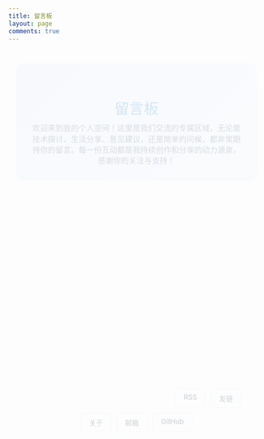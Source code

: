 ```yaml
---
title: 留言板
layout: page
comments: true
---
```


<style>
/* 强制隐藏面包屑、目录和AI摘要 */
.article.banner.top,
.post-ai,
.toc,
.wl-reaction,
.table-of-contents {
  display: none !important;
}

/* 确保主要内容区域占据全部宽度 */
.main-content,
.content-area {
  width: 100% !important;
  max-width: 100% !important;
  margin: 0 auto !important;
}

/* 留言板自定义样式 - 紧凑布局 */
.message-board {
  max-width: 100%;
  margin: 0 auto;
  padding: 1rem;
}

.welcome-section {
  text-align: center;
  margin-bottom: 1.5rem;
  padding: 1.5rem;
  background: linear-gradient(135deg, var(--theme-primary-light, #e8edff) 0%, var(--theme-bg-light, #f0f5ff) 100%);
  border-radius: 10px;
  color: var(--theme-text, #2c3e50);
  box-shadow: 0 3px 8px rgba(0,0,0,0.08);
  border: 1px solid var(--theme-border, #d1d8e0);
}

.welcome-section h1 {
  font-size: 1.8rem;
  margin-bottom: 0.6rem;
  font-weight: 500;
  color: var(--theme-primary, #3498db);
}

.welcome-section p {
  font-size: 0.95rem;
  line-height: 1.4;
  max-width: 500px;
  margin: 0 auto;
  color: var(--theme-text-secondary, #5a6c7d);
}

.features-grid {
  display: grid;
  grid-template-columns: repeat(auto-fit, minmax(220px, 1fr));
  gap: 1rem;
  margin: 1.2rem 0;
}

.feature-card {
  background: var(--theme-card-bg, #ffffff);
  padding: 1.2rem 0.8rem;
  border-radius: 8px;
  text-align: center;
  box-shadow: 0 2px 6px rgba(0,0,0,0.06);
  border: 1px solid var(--theme-border, #e1e8f0);
  transition: all 0.2s ease;
}

.feature-card:hover {
  transform: translateY(-2px);
  box-shadow: 0 4px 8px rgba(0,0,0,0.1);
}

.feature-icon {
  font-size: 1.4rem;
  margin-bottom: 0.6rem;
  color: var(--theme-primary, #3498db);
}

.feature-card h3 {
  margin-bottom: 0.5rem;
  color: var(--theme-text, #2c3e50);
  font-size: 1rem;
  font-weight: 600;
}

.feature-card p {
  color: var(--theme-text-secondary, #5a6c7d);
  font-size: 0.85rem;
  line-height: 1.3;
  margin: 0;
}

.quick-links {
  display: flex;
  justify-content: center;
  gap: 0.6rem;
  margin: 1.5rem 0;
  flex-wrap: wrap;
}

.quick-link {
  padding: 0.5rem 1rem;
  background: var(--theme-card-bg, #ffffff);
  border-radius: 6px;
  text-decoration: none;
  color: var(--theme-text, #2c3e50);
  transition: all 0.2s ease;
  border: 1px solid var(--theme-border, #e1e8f0);
  font-weight: 500;
  font-size: 0.85rem;
}

.quick-link:hover {
  background: var(--theme-primary, #3498db);
  color: white;
  transform: translateY(-1px);
}

.tips-section {
  text-align: center;
  margin: 1.2rem 0;
  padding: 0.7rem 1rem;
  background: var(--theme-bg-light, #f0f5ff);
  border-radius: 6px;
  border-left: 3px solid var(--theme-primary, #3498db);
  font-size: 0.85rem;
}

.tips-section p {
  margin: 0;
  color: var(--theme-text-secondary, #5a6c7d);
  line-height: 1.3;
}

.comments-section {
  margin-top: 1.5rem;
  padding: 1.2rem;
  background: var(--theme-card-bg, #ffffff);
  border-radius: 8px;
  border: 1px solid var(--theme-border, #e1e8f0);
}

/* 浅色主题优化 */
:root {
  --theme-primary: #3498db;
  --theme-bg-light: #f0f5ff;
  --theme-card-bg: #ffffff;
  --theme-border: #e1e8f0;
  --theme-text: #2c3e50;
  --theme-text-secondary: #5a6c7d;
  --theme-primary-light: #e8edff;
}

/* 暗色模式适配 */
@media (prefers-color-scheme: dark) {
  :root {
    --theme-primary: #5dade2;
    --theme-bg-light: #1a2433;
    --theme-card-bg: #2c3e50;
    --theme-border: #34495e;
    --theme-text: #ecf0f1;
    --theme-text-secondary: #bdc3c7;
    --theme-primary-light: #1a252f;
  }
}

/* 响应式设计 */
@media (max-width: 768px) {
  .message-board {
    padding: 0.8rem;
  }

  .welcome-section {
    padding: 1.2rem 0.8rem;
    margin-bottom: 1.2rem;
  }

  .welcome-section h1 {
    font-size: 1.6rem;
  }

  .features-grid {
    grid-template-columns: 1fr;
    gap: 0.8rem;
  }

  .quick-links {
    flex-direction: column;
    align-items: center;
    gap: 0.5rem;
  }

  .quick-link {
    width: 100%;
    max-width: 180px;
    text-align: center;
  }
}

/* 紧凑动画效果 */
@keyframes fadeInUp {
  from {
    opacity: 0;
    transform: translateY(15px);
  }
  to {
    opacity: 1;
    transform: translateY(0);
  }
}

.feature-card, .welcome-section, .quick-link, .tips-section {
  animation: fadeInUp 0.3s ease forwards;
  opacity: 0;
}

.feature-card:nth-child(1) { animation-delay: 0.05s; }
.feature-card:nth-child(2) { animation-delay: 0.1s; }
.feature-card:nth-child(3) { animation-delay: 0.15s; }
.quick-link:nth-child(1) { animation-delay: 0.2s; }
.quick-link:nth-child(2) { animation-delay: 0.25s; }
.quick-link:nth-child(3) { animation-delay: 0.3s; }
.quick-link:nth-child(4) { animation-delay: 0.35s; }
.tips-section { animation-delay: 0.4s; }
</style>

<div class="message-board">
  <!-- 欢迎区域 -->
  <div class="welcome-section">
    <h1><i class="fas fa-comment-dots"></i> 留言板</h1>
    <p>欢迎来到我的个人空间！这里是我们交流的专属区域，无论是技术探讨、生活分享、意见建议，还是简单的问候，都非常期待你的留言。每一份互动都是我持续创作和分享的动力源泉，感谢你的关注与支持！</p>
  </div>

  <!-- 功能特色 -->
  <div class="features-grid">
    <div class="feature-card">
      <div class="feature-icon"><i class="fas fa-comment-dots"></i></div>
      <h3>自由交流</h3>
      <p>畅所欲言地分享你的想法、建议或任何想说的话，无论是技术问题、生活感悟还是其他话题，我们都欢迎深入交流</p>
    </div>
    <div class="feature-card">
      <div class="feature-icon"><i class="fas fa-bell"></i></div>
      <h3>实时通知</h3>
      <p>请留下有效的邮箱地址、您偏好的昵称与相关网址。您留言后，我会立即收到通知并尽快回复；同时，您也能通过邮箱接收回复提醒，确保不错过任何互动</p>
    </div>
    <div class="feature-card">
      <div class="feature-icon"><i class="fas fa-edit"></i></div>
      <h3>富文本支持</h3>
      <p>支持Markdown语法、表情符号、代码高亮、图片上传等多种格式，让你的留言更加生动有趣且富有表现力</p>
    </div>
  </div>

  <!-- 快速链接 -->
  <div class="quick-links">
    <a href="/" class="quick-link"><i class="fas fa-home"></i> 首页</a>
    <a href="/archives" class="quick-link"><i class="fas fa-archive"></i> 归档</a>
    <a href="/categories" class="quick-link"><i class="fa-solid fa-list"></i> 分类</a>
    <a href="/tags" class="quick-link"><i class="fas fa-tag"></i> 标签 </a>
    <a href="/atom.xml" class="quick-link"><i class="fas fa-rss"></i> RSS</a>
    <a href="/links" class="quick-link"><i class="fas fa-link"></i> 友链 </a>
    <a href="/about" class="quick-link"><i class="fas fa-user"></i> 关于</a>
    <a href="mailto:2690640537@qq.com" class="quick-link"><i class="fas fa-envelope"></i> 邮箱</a>
    <a href="https://github.com/sam7xx" class="quick-link"><i class="fab fa-github"></i> GitHub</a>
  </div>

<script>
document.addEventListener('DOMContentLoaded', function() {
  // 动态获取主题颜色
  function updateThemeColors() {
    const root = document.documentElement;
    const computedStyle = getComputedStyle(root);

    let primaryColor = computedStyle.getPropertyValue('--color-primary').trim();
    if (!primaryColor) {
      primaryColor = computedStyle.getPropertyValue('--theme-color').trim() || 
                     computedStyle.getPropertyValue('--primary-color').trim() || 
                     '#3498db';
    }
    
    const bgColor = computedStyle.getPropertyValue('--bg-color').trim() || 
                   computedStyle.getPropertyValue('--background-color').trim() || 
                   getComputedStyle(document.body).backgroundColor;
    
    const rgb = bgColor.match(/\d+/g);
    let brightness = 255;
    if (rgb) {
      brightness = (parseInt(rgb[0]) * 299 + parseInt(rgb[1]) * 587 + parseInt(rgb[2]) * 114) / 1000;
    }
    
    root.style.setProperty('--theme-primary', primaryColor);
    
    if (brightness > 128) {
      root.style.setProperty('--theme-bg-light', '#f0f5ff');
      root.style.setProperty('--theme-card-bg', '#ffffff');
      root.style.setProperty('--theme-border', '#e1e8f0');
      root.style.setProperty('--theme-text', '#2c3e50');
      root.style.setProperty('--theme-text-secondary', '#5a6c7d');
      root.style.setProperty('--theme-primary-light', '#e8edff');
    } else {
      root.style.setProperty('--theme-bg-light', '#1a2433');
      root.style.setProperty('--theme-card-bg', '#2c3e50');
      root.style.setProperty('--theme-border', '#34495e');
      root.style.setProperty('--theme-text', '#ecf0f1');
      root.style.setProperty('--theme-text-secondary', '#bdc3c7');
      root.style.setProperty('--theme-primary-light', '#1a252f');
    }
  }

  updateThemeColors();

  const observer = new MutationObserver(updateThemeColors);
  observer.observe(document.documentElement, {
    attributes: true,
    attributeFilter: ['class', 'style', 'data-theme']
  });
});
</script>